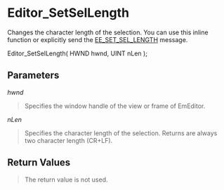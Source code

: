# Editor\_SetSelLength

Changes the character length of the selection. You can use this inline function or explicitly send the
[EE\_SET\_SEL\_LENGTH](../message/ee_set_sel_length)
message.

Editor\_SetSelLength( HWND hwnd, UINT nLen );

## Parameters

_hwnd_

> Specifies the window handle of the view or frame of EmEditor.

_nLen_

> Specifies the character length of the selection. Returns are always two
> character length (CR+LF).

## Return Values

> The return value is not used.
